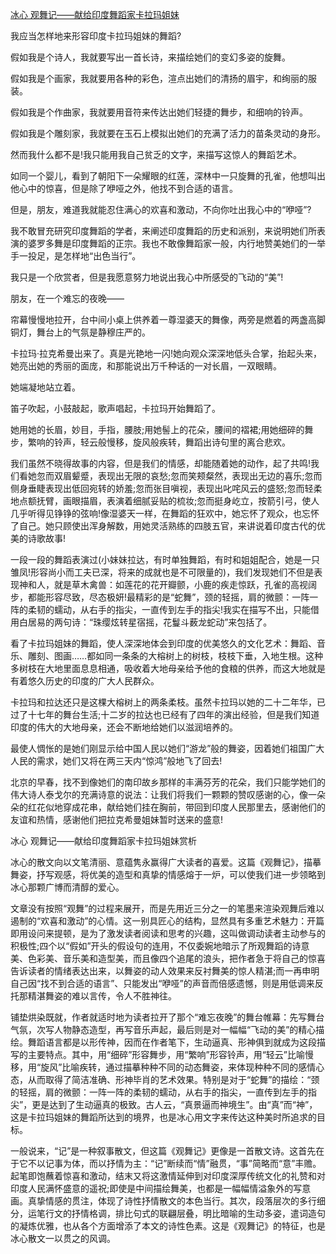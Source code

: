 [冰心 观舞记——献给印度舞蹈家卡拉玛姐妹](https://www.vrrw.net/wx/9026.html)

我应当怎样地来形容印度卡拉玛姐妹的舞蹈?

假如我是个诗人，我就要写出一首长诗，来描绘她们的变幻多姿的旋舞。

假如我是个画家，我就要用各种的彩色，渲点出她们的清扬的眉宇，和绚丽的服装。

假如我是个作曲家，我就要用音符来传达出她们轻捷的舞步，和细响的铃声。

假如我是个雕刻家，我就要在玉石上模拟出她们的充满了活力的苗条灵动的身形。

然而我什么都不是!我只能用我自己贫乏的文字，来描写这惊人的舞蹈艺术。



如同一个婴儿，看到了朝阳下一朵耀眼的红莲，深林中一只旋舞的孔雀，他想叫出他心中的惊喜，但是除了咿哑之外，他找不到合适的语言。

但是，朋友，难道我就能忍住满心的欢喜和激动，不向你吐出我心中的“咿哑”?

我不敢冒充研究印度舞蹈的学者，来阐述印度舞蹈的历史和派别，来说明她们所表演的婆罗多舞是印度舞蹈的正宗。我也不敢像舞蹈家一般，内行地赞美她们的一举手一投足，是怎样地“出色当行”。

我只是一个欣赏者，但是我愿意努力地说出我心中所感受的飞动的“美”!

朋友，在一个难忘的夜晚——

帘幕慢慢地拉开，台中间小桌上供养着一尊湿婆天的舞像，两旁是燃着的两盏高脚铜灯，舞台上的气氛是静穆庄严的。

卡拉玛·拉克希曼出来了。真是光艳地一闪!她向观众深深地低头合掌，抬起头来，她亮出她的秀丽的面庞，和那能说出万千种话的一对长眉，一双眼睛。

她端凝地站立着。

笛子吹起，小鼓敲起，歌声唱起，卡拉玛开始舞蹈了。

她用她的长眉，妙目，手指，腰肢;用她髻上的花朵，腰间的褶裙;用她细碎的舞步，繁响的铃声，轻云般慢移，旋风般疾转，舞蹈出诗句里的离合悲欢。

我们虽然不晓得故事的内容，但是我们的情感，却能随着她的动作，起了共鸣!我们看她忽而双眉颦蹙，表现出无限的哀愁;忽而笑颊粲然，表现出无边的喜乐;忽而侧身垂睫表现出低回宛转的娇羞;忽而张目嗔视，表现出叱咤风云的盛怒;忽而轻柔地点额抚臂，画眼描眉，表演着细腻妥贴的梳妆;忽而挺身屹立，按箭引弓，使人几乎听得见铮铮的弦响!像湿婆天一样，在舞蹈的狂欢中，她忘怀了观众，也忘怀了自己。她只顾使出浑身解数，用她灵活熟练的四肢五官，来讲说着印度古代的优美的诗歌故事!

一段一段的舞蹈表演过(小妹妹拉达，有时单独舞蹈，有时和姐姐配合，她是一只雏凤!形容尚小而工夫已深，将来的成就也是不可限量的)，我们发现她们不但是表现神和人，就是草木禽兽：如莲花的花开瓣颤，小鹿的疾走惊跃，孔雀的高视阔步，都能形容尽致，尽态极妍!最精彩的是“蛇舞”，颈的轻摇，肩的微颤：一阵一阵的柔韧的蠕动，从右手的指尖，一直传到左手的指尖!我实在描写不出，只能借用白居易的两句诗：“珠缨炫转星宿摇，花鬘斗薮龙蛇动”来包括了。

看了卡拉玛姐妹的舞蹈，使人深深地体会到印度的优美悠久的文化艺术：舞蹈、音乐、雕刻、图画……都如同一条条的大榕树上的树枝，枝枝下垂，入地生根。这种多树枝在大地里面息息相通，吸收着大地母亲给予他的食粮的供养，而这大地就是有着悠久历史的印度的广大人民群众。

卡拉玛和拉达还只是这棵大榕树上的两条柔枝。虽然卡拉玛以她的二十二年华，已过了十七年的舞台生活;十二岁的拉达也已经有了四年的演出经验，但是我们知道印度的伟大的大地母亲，还会不断地给她们以滋润培养的。

最使人惆怅的是她们刚显示给中国人民以她们“游龙”般的舞姿，因着她们祖国广大人民的需求，她们又将在两三天内“惊鸿”般地飞了回去!

北京的早春，找不到像她们的南印故乡那样的丰满芬芳的花朵，我们只能学她们的伟大诗人泰戈尔的充满诗意的说法：让我们将我们一颗颗的赞叹感谢的心，像一朵朵的红花似地穿成花串，献给她们挂在胸前，带回到印度人民那里去，感谢他们的友谊和热情，感谢他们把拉克希曼姐妹暂时送来的盛意!

冰心 观舞记——献给印度舞蹈家卡拉玛姐妹赏析

冰心的散文向以文笔清丽、意蕴隽永赢得广大读者的喜爱。这篇《观舞记》，描摹舞姿，抒写观感，将优美的造型和真挚的情感熔于一炉，可以使我们进一步领略到冰心那颗广博而清醇的爱心。

文章没有按照“观舞”的过程来展开，而是先用近三分之一的笔墨来渲染观舞后难以遏制的“欢喜和激动”的心情。这一别具匠心的结构，显然具有多重艺术魅力：开篇即用设问来提顿，是为了激发读者阅读和思考的兴趣，这叫做调动读者主动参与的积极性;四个以“假如”开头的假设句的连用，不仅委婉地暗示了所观舞蹈的诗意美、色彩美、音乐美和造型美，而且像四个追尾的浪头，把作者急于将自己的惊喜告诉读者的情绪表达出来，以舞姿的动人效果来反衬舞美的惊人精湛;而一再申明自己因“找不到合适的语言”、只能发出“咿哑”的声音而倍感遗憾，则是用低调来反托那精湛舞姿的难以言传，令人不胜神往。

铺垫烘染既就，作者就适时地为读者拉开了那个“难忘夜晚”的舞台帷幕：先写舞台气氛，次写人物静态造型，再写音乐声起，最后则是对一幅幅“飞动的美”的精心描绘。舞蹈语言都是以形传神，因而在作者笔下，生动逼真、形神俱到就成为这段描写的主要特点。其中，用“细碎”形容舞步，用“繁响”形容铃声，用“轻云”比喻慢移，用“旋风”比喻疾转，通过描摹种种不同的动态舞姿，来体现种种不同的感情心态，从而取得了简洁准确、形神毕肖的艺术效果。特别是对于“蛇舞”的描绘：“颈的轻摇，肩的微颤：一阵一阵的柔韧的蠕动，从右手的指尖，一直传到左手的指尖”，更是达到了生动逼真的极致。古人云，“真景逼而神境生”。由“真”而“神”，这是卡拉玛姐妹的舞蹈所达到的境界，也是冰心用文字来传达这种美时所追求的目标。

一般说来，“记”是一种叙事散文，但这篇《观舞记》更像是一首散文诗。这首先在于它不以记事为体，而以抒情为主：“记”断续而“情”融贯，“事”简略而“意”丰赡。起笔即饱蘸着惊喜和激动，结末又将这激情延伸到对印度深厚传统文化的礼赞和对印度人民满怀盛意的遥祝;即使是中间描绘舞美，也都是一幅幅情溢象外的写意画。真挚情感的贯注，体现了诗性抒情散文的本色当行。其次，段落层次的多行细分，运笔行文的抒情格调，排比句式的联翩层叠，明比暗喻的生动多姿，遣词造句的凝炼优雅，也从各个方面增添了本文的诗性色素。这是《观舞记》的特征，也是冰心散文一以贯之的风调。

